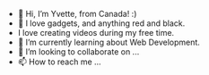 - 👋 Hi, I’m Yvette, from Canada! :)
- 👀 I love gadgets, and anything red and black.
- I love creating videos during my free time.
- 🌱 I’m currently learning about Web Development.
- 💞️ I’m looking to collaborate on ...
- 📫 How to reach me ...

<!---
magotts/magotts is a ✨ special ✨ repository because its `README.md` (this file) appears on your GitHub profile.
You can click the Preview link to take a look at your changes.
--->
